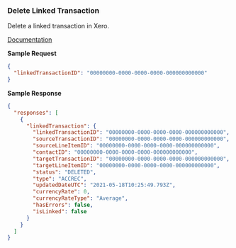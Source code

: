### Delete Linked Transaction

Delete a linked transaction in Xero.

[Documentation](https://xeroapi.github.io/xero-node/accounting/index.html#api-Accounting-deleteLinkedTransaction)

**Sample Request**
```json
{
  "linkedTransactionID": "00000000-0000-0000-0000-000000000000"
}
```

**Sample Response**
```json
{
  "responses": [
    {
      "linkedTransaction": {
        "linkedTransactionID": "00000000-0000-0000-0000-000000000000",
        "sourceTransactionID": "00000000-0000-0000-0000-000000000000",
        "sourceLineItemID": "00000000-0000-0000-0000-000000000000",
        "contactID": "00000000-0000-0000-0000-000000000000",
        "targetTransactionID": "00000000-0000-0000-0000-000000000000",
        "targetLineItemID": "00000000-0000-0000-0000-000000000000",
        "status": "DELETED",
        "type": "ACCREC",
        "updatedDateUTC": "2021-05-18T10:25:49.793Z",
        "currencyRate": 0,
        "currencyRateType": "Average",
        "hasErrors": false,
        "isLinked": false
      }
    }
  ]
}
```
